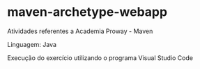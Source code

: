 # maven-archetype-webapp
Atividades referentes a Academia Proway - Maven

Linguagem: Java

Execução do exercício utilizando o programa Visual Studio Code

